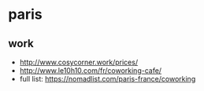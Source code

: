 # paris

## work
- http://www.cosycorner.work/prices/
- http://www.le10h10.com/fr/coworking-cafe/
- full list: https://nomadlist.com/paris-france/coworking
